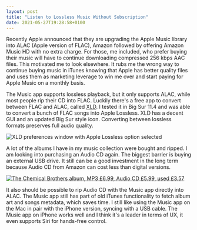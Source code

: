 ```yaml
---
layout: post
title: "Listen to Lossless Music Without Subscription"
date: 2021-05-27T19:28:58+0100
---
```


Recently Apple announced that they are upgrading the Apple Music library into ALAC (Apple version of FLAC), Amazon followed by offering Amazon Music HD with no extra charge. For those, me included, who prefer buying their music will have to continue downloading compressed  256 kbps AAC files. This motivated me to look elsewhere. It rubs me the wrong way to continue buying music in iTunes knowing that Apple has better quality files and uses them as marketing leverage to win me over and start paying for Apple Music on a monthly basis. 

The Music app supports lossless playback, but it only supports ALAC, while most people rip their CD into FLAC. Luckily there's a free app to convert between FLAC and ALAC, called [XLD](http://tmkk.undo.jp/xld/index_e.html). I tested it in Big Sur 11.4 and was able to convert a bunch of FLAC songs into Apple Lossless. XLD has a decent GUI and an updated Big Sur style icon. Converting between lossless formats preserves full audio quality.

<img src="{{site.url}}/images/xld.png" size="354" alt="XLD preferences window with Apple Lossless option selected">

A lot of the albums I have in my music collection were bought and ripped. I am looking into purchasing an Audio CD again. The biggest barrier is buying an external USB drive. It still can be a good investment in the long term because Audio CD from Amazon can cost less than digital versions. 

<a target="_blank" href="https://www.amazon.co.uk/gp/product/B00VUH19YS/ref=as_li_tl?ie=UTF8&camp=1634&creative=6738&creativeASIN=B00VUH19YS&linkCode=as2&tag=blogaffilia02-21&linkId=337d6933a7826eab17a8367a81a66713"><img src="{{site.url}}/images/amazon-music.png" alt="The Chemical Brothers album, MP3 £6.99, Audio CD £5.99, used £3.57" title="The Chemical Brothers album, MP3 £6.99, Audio CD £5.99, used £3.57" size="641"></a>

It also should be possible to rip Audio CD with the Music app directly into ALAC. The Music app still has part of old iTunes functionality to fetch album art and songs metadata, which saves time. I still like using the Music app on the Mac in pair with the iPhone version, syncing with a USB cable. The Music app on iPhone works well and I think it's a leader in terms of UX, it even supports Siri for hands-free control. 
